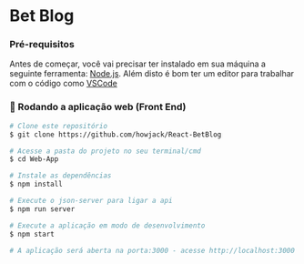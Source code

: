 # Bet Blog

### Pré-requisitos

Antes de começar, você vai precisar ter instalado em sua máquina a seguinte ferramenta:
[Node.js](https://nodejs.org/pt-br/).
Além disto é bom ter um editor para trabalhar com o código como [VSCode](https://code.visualstudio.com/)

### 🎲 Rodando a aplicação web (Front End)

```bash
# Clone este repositório
$ git clone https://github.com/howjack/React-BetBlog

# Acesse a pasta do projeto no seu terminal/cmd
$ cd Web-App

# Instale as dependências
$ npm install

# Execute o json-server para ligar a api
$ npm run server

# Execute a aplicação em modo de desenvolvimento
$ npm start

# A aplicação será aberta na porta:3000 - acesse http://localhost:3000
```
